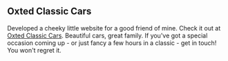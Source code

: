 ## Oxted Classic Cars

Developed a cheeky little website for a good friend of mine. Check it out at [Oxted Classic Cars](https://www.oxtedclassiccars.co.uk "Oxted Classic Cars"). Beautiful cars, great family. If you've got a special occasion coming up - or just fancy a few hours in a classic - get in touch! You won't regret it.